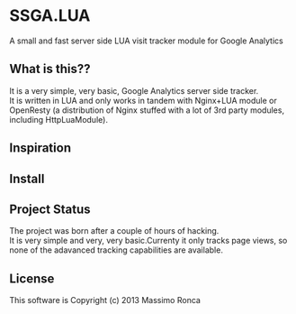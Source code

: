 # SSGA.LUA

A small and fast server side LUA visit tracker module for Google Analytics

## What is this??

It is a very simple, very basic, Google Analytics server side tracker.  
It is written in LUA and only works in tandem with Nginx+LUA module or
OpenResty (a distribution of Nginx stuffed with a lot of 3rd party modules,
including HttpLuaModule).

## Inspiration

## Install

## Project Status

The project was born after a couple of hours of hacking.  
It is very simple and very, very basic.Currenty it only tracks page
views, so none of the adavanced tracking capabilities are available.

## License

This software is Copyright (c) 2013 Massimo Ronca
